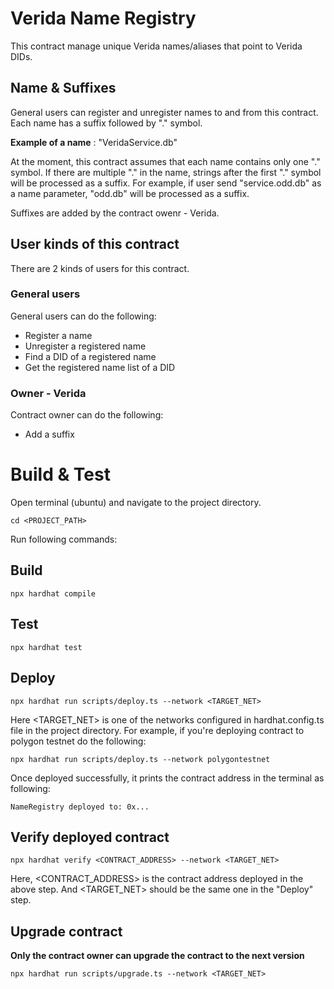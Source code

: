 # Verida Name Registry

This contract manage unique Verida names/aliases that point to Verida DIDs.

## Name & Suffixes
General users can register and unregister names to and from this contract.
Each name has a suffix followed by "." symbol.

**Example of a name** : "VeridaService.db"

At the moment, this contract assumes that each name contains only one "." symbol. If there are multiple "." in the name, strings after the first "." symbol will be processed as a suffix. For example, if user send "service.odd.db" as a name parameter, "odd.db" will be processed as a suffix.

Suffixes are added by the contract owenr - Verida.

## User kinds of this contract
There are 2 kinds of users for this contract.
### __General users__
General users can do the following:
- Register a name
- Unregister a registered name
- Find a DID of a registered name
- Get the registered name list of a DID

### __Owner - Verida__
Contract owner can do the following:
- Add a suffix

# Build & Test
Open terminal (ubuntu) and navigate to the project directory.
```
cd <PROJECT_PATH>
```
Run following commands:
## Build
```
npx hardhat compile
```
## Test
```
npx hardhat test
```
## Deploy
```
npx hardhat run scripts/deploy.ts --network <TARGET_NET>
```
Here <TARGET_NET> is one of the networks configured in hardhat.config.ts file in the project directory.
For example, if you're deploying contract to polygon testnet do the following:
```
npx hardhat run scripts/deploy.ts --network polygontestnet
```
Once deployed successfully, it prints the contract address in the terminal as following:
```
NameRegistry deployed to: 0x...
```
## Verify deployed contract
```
npx hardhat verify <CONTRACT_ADDRESS> --network <TARGET_NET>
```
Here, <CONTRACT_ADDRESS> is the contract address deployed in the above step.
And <TARGET_NET> should be the same one in the "Deploy" step.

## Upgrade contract
__Only the contract owner can upgrade the contract to the next version__
```
npx hardhat run scripts/upgrade.ts --network <TARGET_NET>
```